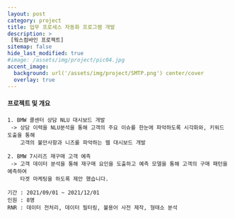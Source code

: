 ```yaml
---
layout: post
category: project
title: 업무 프로세스 자동화 프로그램 개발
description: >
 [웍스컴바인 프로젝트]
sitemap: false
hide_last_modified: true
#image: /assets/img/project/pic04.jpg
accent_image: 
  background: url('/assets/img/project/SMTP.png') center/cover
  overlay: true
---
```

#### 프로젝트 및 개요
    1. BMW 콜센터 상담 NLU 대시보드 개발
     -> 상담 이력을 NLU분석을 통해 고객의 주요 이슈를 한눈에 파악하도록 시각화와, 키워드 도출을 통해
        고객의 불만사항과 니즈를 파악하는 웹 대시보드 개발

    2. BMW 7시리즈 재구매 고객 예측
     -> 고객 데이터 분석을 통해 재구매 요인을 도출하고 예측 모델을 통해 고객의 구매 패턴을 예측하여
        타겟 마케팅을 하도록 제안 했습니다.
        
    기간 : 2021/09/01 ~ 2021/12/01
    인원 : 8명
    RNR : 데이터 전처리, 데이터 필터링, 불용어 사전 제작, 형태소 분석